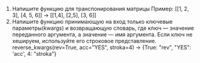 1. Напишите функцию для транспонирования матрицы Пример: [[1, 2, 3], [4, 5, 6]] -> [[1,4], [2,5], [3, 6]]
2. Напишите функцию принимающую на вход только ключевые параметры(kwargs) и возвращающую словарь, где ключ — значение переданного аргумента, а значение — имя аргумента. Если ключ не хешируем, используйте его строковое представление.
reverse_kwargs(rev=True, acc="YES", stroka=4) -> {True: "rev", "YES": 'acc', 4: "stroka"}
